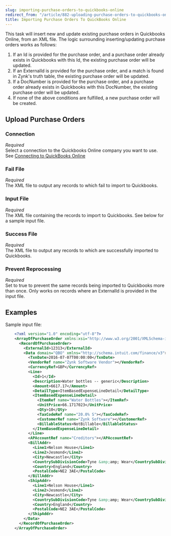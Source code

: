 ```yaml
---
slug: importing-purchase-orders-to-quickbooks-online
redirect_from: "/article/882-uploading-purchase-orders-to-quickbooks-online"
title: Importing Purchase Orders To QuickBooks Online
---
```



This task will insert new and update existing purchase orders in Quickbooks Online, from an XML file. The logic surrounding inserting/updating purchase orders works as follows:


1. If an Id is provided for the purchase order, and a purchase order already exists in Quickbooks with this Id, the existing purchase order will be updated.
2. If an ExternalId is provided for the purchase order, and a match is found in Zynk's truth table, the existing purchase order will be updated.
3. If a DocNumber is provided for the purchase order, and a purchase order already exists in Quickbooks with this DocNumber, the existing purchase order will be updated.
4. If none of the above conditions are fulfilled, a new purchase order will be created.


## Upload Purchase Orders

### Connection
_Required_  
Select a connection to the Quickbooks Online company you want to use. See [Connecting to QuickBooks Online](connecting-to-quickbooks-online)

### Fail File 
_Required_  
The XML file to output any records to which fail to import to Quickbooks.

### Input File 
_Required_  
The XML file containing the records to import to Quickbooks. See below for a sample input file.

### Success File 
_Required_  
The XML file to output any records to which are successfully imported to Quickbooks.

### Prevent Reprocessing
_Required_  
Set to true to prevent the same records being imported to Quickbooks more than once. Only works on records where an ExternalId is provided in the input file.


## Examples


Sample input file:


```xml
    <?xml version="1.0" encoding="utf-8"?>
    <ArrayOfPurchaseOrder xmlns:xsi="http://www.w3.org/2001/XMLSchema-instance" xmlns:xsd="http://www.w3.org/2001/XMLSchema">
      <RecordOfPurchaseOrder>
        <ExternalId>12313</ExternalId>
        <Data domain="QBO" xmlns="http://schema.intuit.com/finance/v3">
          <TxnDate>2016-07-07T00:00:00</TxnDate>
          <VendorRef name="Zynk Software Vendor"></VendorRef>
          <CurrencyRef>GBP</CurrencyRef>
          <Line>
            <Id>1</Id>
            <Description>Water bottles -- generic</Description>
            <Amount>6617.17</Amount>
            <DetailType>ItemBasedExpenseLineDetail</DetailType>
            <ItemBasedExpenseLineDetail>
              <ItemRef name="Water Bottles"></ItemRef>
              <UnitPrice>66.1717023</UnitPrice>
              <Qty>10</Qty>
              <TaxCodeRef name="20.0% S"></TaxCodeRef>
              <CustomerRef name="Zynk Software"></CustomerRef>
              <BillableStatus>NotBillable</BillableStatus>
            </ItemBasedExpenseLineDetail>
          </Line>
          <APAccountRef name="Creditors"></APAccountRef>
          <BillAddr>
            <Line1>Nelson House</Line1>
            <Line2>Jesmond</Line2>
            <City>Newcastle</City>
            <CountrySubDivisionCode>Tyne &amp;amp; Wear</CountrySubDivisionCode>
            <Country>England</Country>
            <PostalCode>NE2 3AE</PostalCode>
          </BillAddr>
          <ShipAddr>
            <Line1>Nelson House</Line1>
            <Line2>Jesmond</Line2>
            <City>Newcastle</City>
            <CountrySubDivisionCode>Tyne &amp;amp; Wear</CountrySubDivisionCode>
            <Country>England</Country>
            <PostalCode>NE2 3AE</PostalCode>
          </ShipAddr>
        </Data>
      </RecordOfPurchaseOrder>
    </ArrayOfPurchaseOrder>

```